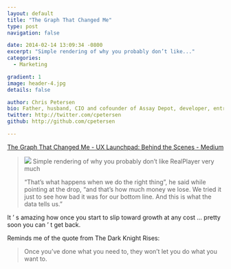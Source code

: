 ```yaml
---
layout: default
title: "The Graph That Changed Me"
type: post
navigation: false

date: 2014-02-14 13:09:34 -0800
excerpt: "Simple rendering of why you probably don’t like..."
categories:
  - Marketing

gradient: 1
image: header-4.jpg
details: false

author: Chris Petersen
bio: Father, husband, CIO and cofounder of Assay Depot, developer, entrepreneur and technologist.
twitter: http://twitter.com/cpetersen
github: http://github.com/cpetersen

---
```


<script async src="https://static.medium.com/embed.js"></script><a class="m-story" data-collapsed="true" href="https://medium.com/launching-ux-launchpad/the-graph-that-changed-me-385ff833f9c8">The Graph That Changed Me - UX Launchpad: Behind the Scenes - Medium</a>



 >   ![](/attachments/e20978c0b6ae82059fea8a7e82fd75fc/image.png)  Simple rendering of why you probably don’t like RealPlayer very much 
 > 
 >  “That’s what happens when we do the right thing”, he said while pointing at the drop, “and that’s how much money we lose. We tried it just to see how bad it was for our bottom line. And this is what the data tells us.” 

 It ’ s amazing how once you start to slip toward growth at any cost …  pretty soon you can ’ t get back. 

 Reminds me of the quote from The Dark Knight Rises: 

 >  Once you’ve done what you need to, they won’t let you do what you want to. 

 >  
 > 
 > 
 
